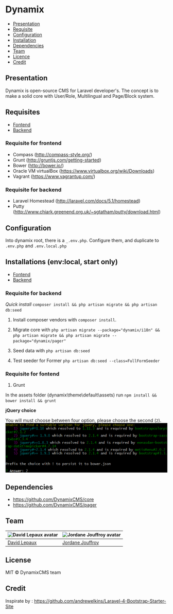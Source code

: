 # Dynamix

- [Presentation](#presentation)
- [Requisite](#requisites)
- [Configuration](#configuration)
- [Installation](#installations)
- [Dependencies](#dependencies)
- [Team](#team)
- [Licence](#licence)
- [Credit](#credit)

## <a name="presentation"></a> Presentation
Dynamix is open-source CMS for Laravel developer's. The concept is to make a solid core with User/Role, Multilingual and Page/Block system.


## <a name="requisites"></a> Requisites

- [Fontend](#requisite-fontend)
- [Backend](#requisite-backend)

### <a name="requisite-fontend"></a> Requisite for frontend
  * Compass (http://compass-style.org/)
  * Grunt (http://gruntjs.com/getting-started)
  * Bower (http://bower.io/)
  * Oracle VM virtualBox (https://www.virtualbox.org/wiki/Downloads)
  * Vagrant (https://www.vagrantup.com/)

### <a name="requisite-backend"></a> Requisite for backend
  * Laravel Homestead (http://laravel.com/docs/5.1/homestead)
  * Putty (http://www.chiark.greenend.org.uk/~sgtatham/putty/download.html)


## <a name="configuration"></a> Configuration
Into dynamix root, there is a `_.env.php`. Configure them, and duplicate to `.env.php` and `.env.local.php`


## <a name="installations"></a> Installations (env:local, start only)

- [Fontend](#installation-fontend)
- [Backend](#installation-backend)
     
### <a name="installation-backend"></a> Requisite for backend

*Quick install* `composer install && php artisan migrate && php artisan db:seed`

1. Install composer vendors with `composer install`.

2. Migrate core with `php artisan migrate --package="dynamix/i18n" && php artisan migrate && php artisan migrate --package="dynamix/pager"`

3. Seed data with `php artisan db:seed`

4. Test seeder for Former `php artisan db:seed --class=FullFormSeeder`


### <a name="installation-fontend"></a> Requisite for fontend

1. Grunt

In the assets folder (dynamix\theme\default\assets) run `npm install && bower install && grunt`

**jQuery choice**

You will must choose between four option, please choose the second (`2`).
![](doc/bower-choice.png)

## <a name="dependencies"></a> Dependencies
 - https://github.com/DynamixCMS/core
 - https://github.com/DynamixCMS/pager

## <a name="team"></a> Team

| ![David Lepaux avatar](http://www.gravatar.com/avatar/06bb57add8f45127272699923ee05edc.png?s=60) | ![Jordane Jouffroy avatar](http://www.gravatar.com/avatar/b60c83acfb5649cea0435ba8d6845659.png?s=60)
|---|---|
| [David Lepaux](https://github.com/dlepaux) | [Jordane Jouffroy](https://github.com/Metrakit)

## <a name="license"></a> License

MIT © DynamixCMS team
       
## <a name="credit"></a> Credit
Inspirate by :
https://github.com/andrewelkins/Laravel-4-Bootstrap-Starter-Site
    
